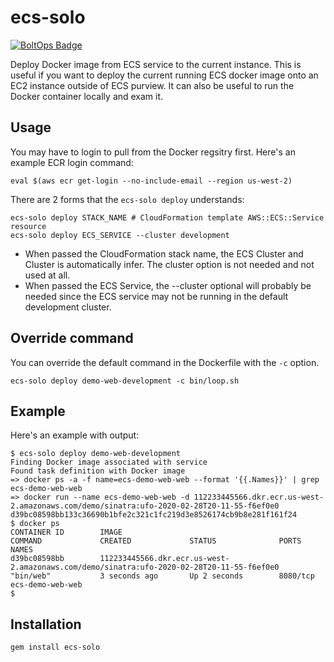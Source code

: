 # ecs-solo

[![BoltOps Badge](https://img.boltops.com/boltops/badges/boltops-badge.png)](https://www.boltops.com)

Deploy Docker image from ECS service to the current instance.  This is useful if you want to deploy the current running ECS docker image onto an EC2 instance outside of ECS purview. It can also be useful to run the Docker container locally and exam it.

## Usage

You may have to login to pull from the Docker regsitry first. Here's an example ECR login command:

    eval $(aws ecr get-login --no-include-email --region us-west-2)

There are 2 forms that the `ecs-solo deploy` understands:

    ecs-solo deploy STACK_NAME # CloudFormation template AWS::ECS::Service resource
    ecs-solo deploy ECS_SERVICE --cluster development

* When passed the CloudFormation stack name, the ECS Cluster and Cluster is automatically infer. The cluster option is not needed and not used at all.
* When passed the ECS Service, the --cluster optional will probably be needed since the ECS service may not be running in the default development cluster.

## Override command

You can override the default command in the Dockerfile with the `-c` option.

    ecs-solo deploy demo-web-development -c bin/loop.sh

## Example

Here's an example with output:

    $ ecs-solo deploy demo-web-development
    Finding Docker image associated with service
    Found task definition with Docker image
    => docker ps -a -f name=ecs-demo-web-web --format '{{.Names}}' | grep ecs-demo-web-web
    => docker run --name ecs-demo-web-web -d 112233445566.dkr.ecr.us-west-2.amazonaws.com/demo/sinatra:ufo-2020-02-28T20-11-55-f6ef0e0
    d39bc08598bb133c36690b1bfe2c321c1fc219d3e8526174cb9b8e281f161f24
    $ docker ps
    CONTAINER ID        IMAGE                                                                                       COMMAND             CREATED             STATUS              PORTS               NAMES
    d39bc08598bb        112233445566.dkr.ecr.us-west-2.amazonaws.com/demo/sinatra:ufo-2020-02-28T20-11-55-f6ef0e0   "bin/web"           3 seconds ago       Up 2 seconds        8080/tcp            ecs-demo-web-web
    $

## Installation

    gem install ecs-solo
